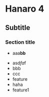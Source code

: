 # Hanaro 4

## Subtitle

### Section title
* aaa**bb**
- asd*fa*f
- bbb
- ccc
- feature
- haha
- feature1
